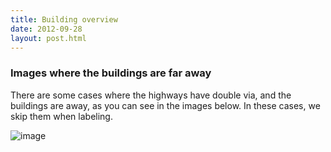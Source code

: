 ```yaml
---
title: Building overview
date: 2012-09-28
layout: post.html
---
```

### Images where the buildings are far away
There are some cases where the highways have double via, and the buildings are away, as you can see in the images below. In these cases, we skip them when labeling.

![image](https://user-images.githubusercontent.com/19536044/58639451-8f3b4700-82bc-11e9-96f2-71df914023b5.png)